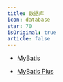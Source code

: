 ```yaml
---
title: 数据库
icon: database
star: 70
isOriginal: true
article: false
---
```


* [MyBatis](MyBatis.md)

* [MyBatis Plus](MyBatisPlus.md)